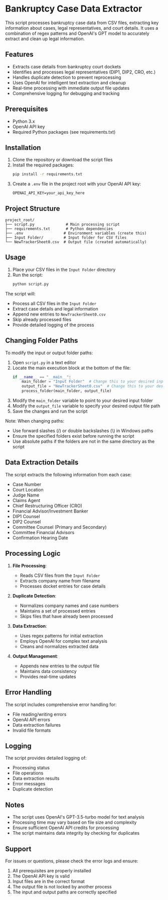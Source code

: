 # Bankruptcy Case Data Extractor

This script processes bankruptcy case data from CSV files, extracting key information about cases, legal representatives, and court details. It uses a combination of regex patterns and OpenAI's GPT model to accurately extract and clean up legal information.

## Features

- Extracts case details from bankruptcy court dockets
- Identifies and processes legal representatives (DIP1, DIP2, CRO, etc.)
- Handles duplicate detection to prevent reprocessing
- Uses OpenAI for intelligent text extraction and cleanup
- Real-time processing with immediate output file updates
- Comprehensive logging for debugging and tracking

## Prerequisites

- Python 3.x
- OpenAI API key
- Required Python packages (see requirements.txt)

## Installation

1. Clone the repository or download the script files
2. Install the required packages:
   ```bash
   pip install -r requirements.txt
   ```
3. Create a `.env` file in the project root with your OpenAI API key:
   ```
   OPENAI_API_KEY=your_api_key_here
   ```

## Project Structure

```
project_root/
├── script.py              # Main processing script
├── requirements.txt       # Python dependencies
├── .env                  # Environment variables (create this)
├── Input Folder/         # Input folder for CSV files
└── NewTrackerSheet0.csv  # Output file (created automatically)
```

## Usage

1. Place your CSV files in the `Input Folder` directory
2. Run the script:
   ```bash
   python script.py
   ```

The script will:
- Process all CSV files in the `Input Folder`
- Extract case details and legal information
- Append new entries to `NewTrackerSheet0.csv`
- Skip already processed files
- Provide detailed logging of the process

## Changing Folder Paths

To modify the input or output folder paths:

1. Open `script.py` in a text editor
2. Locate the main execution block at the bottom of the file:
   ```python
   if __name__ == "__main__":
       main_folder = "Input Folder"  # Change this to your desired input folder path
       output_file = "NewTrackerSheet0.csv"  # Change this to your desired output file path
       process_folder(main_folder, output_file)
   ```
3. Modify the `main_folder` variable to point to your desired input folder
4. Modify the `output_file` variable to specify your desired output file path
5. Save the changes and run the script

Note: When changing paths:
- Use forward slashes (/) or double backslashes (\\) in Windows paths
- Ensure the specified folders exist before running the script
- Use absolute paths if the folders are not in the same directory as the script

## Data Extraction Details

The script extracts the following information from each case:

- Case Number
- Court Location
- Judge Name
- Claims Agent
- Chief Restructuring Officer (CRO)
- Financial Advisor/Investment Banker
- DIP1 Counsel
- DIP2 Counsel
- Committee Counsel (Primary and Secondary)
- Committee Financial Advisors
- Confirmation Hearing Date

## Processing Logic

1. **File Processing**:
   - Reads CSV files from the `Input Folder`
   - Extracts company name from filename
   - Processes docket entries for case details

2. **Duplicate Detection**:
   - Normalizes company names and case numbers
   - Maintains a set of processed entries
   - Skips files that have already been processed

3. **Data Extraction**:
   - Uses regex patterns for initial extraction
   - Employs OpenAI for complex text analysis
   - Cleans and normalizes extracted data

4. **Output Management**:
   - Appends new entries to the output file
   - Maintains data consistency
   - Provides real-time updates

## Error Handling

The script includes comprehensive error handling for:
- File reading/writing errors
- OpenAI API errors
- Data extraction failures
- Invalid file formats

## Logging

The script provides detailed logging of:
- Processing status
- File operations
- Data extraction results
- Error messages
- Duplicate detection

## Notes

- The script uses OpenAI's GPT-3.5-turbo model for text analysis
- Processing time may vary based on file size and complexity
- Ensure sufficient OpenAI API credits for processing
- The script maintains data integrity by checking for duplicates

## Support

For issues or questions, please check the error logs and ensure:
1. All prerequisites are properly installed
2. The OpenAI API key is valid
3. Input files are in the correct format
4. The output file is not locked by another process
5. The input and output paths are correctly specified 